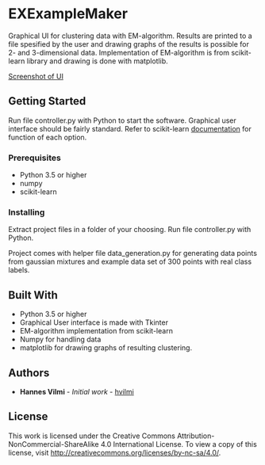 # EXExampleMaker

Graphical UI for clustering data with EM-algorithm. Results are printed to a file spesified by the user and drawing graphs of the results is possible for 2- and 3-dimensional data.
Implementation of EM-algorithm is from scikit-learn library and drawing is done with matplotlib.

[Screenshot of UI](https://www.dropbox.com/s/34rduuljkowfmev/ui_example.png?dl=0)


## Getting Started

Run file controller.py with Python to start the software. Graphical user interface should be fairly standard. Refer to scikit-learn [documentation](http://scikit-learn.org/stable/modules/generated/sklearn.mixture.GaussianMixture.html#sklearn.mixture.GaussianMixture) for function of each option.

### Prerequisites

* Python 3.5 or higher
* numpy
* scikit-learn

### Installing

Extract project files in a folder of your choosing. Run file controller.py with Python.

Project comes with helper file data_generation.py for generating data points from gaussian mixtures and example data set of 300 points with real class labels.


## Built With

* Python 3.5 or higher
* Graphical User interface is made with Tkinter
* EM-algorithm implementation from scikit-learn
* Numpy for handling data
* matplotlib for drawing graphs of resulting clustering.


## Authors

* **Hannes Vilmi** - *Initial work* - [hvilmi](https://github.com/hvilmi)

## License

This work is licensed under the Creative Commons Attribution-NonCommercial-ShareAlike 4.0 International License. To view a copy of this license, visit http://creativecommons.org/licenses/by-nc-sa/4.0/.
